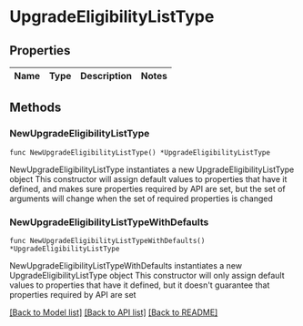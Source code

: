 # UpgradeEligibilityListType

## Properties

Name | Type | Description | Notes
------------ | ------------- | ------------- | -------------

## Methods

### NewUpgradeEligibilityListType

`func NewUpgradeEligibilityListType() *UpgradeEligibilityListType`

NewUpgradeEligibilityListType instantiates a new UpgradeEligibilityListType object
This constructor will assign default values to properties that have it defined,
and makes sure properties required by API are set, but the set of arguments
will change when the set of required properties is changed

### NewUpgradeEligibilityListTypeWithDefaults

`func NewUpgradeEligibilityListTypeWithDefaults() *UpgradeEligibilityListType`

NewUpgradeEligibilityListTypeWithDefaults instantiates a new UpgradeEligibilityListType object
This constructor will only assign default values to properties that have it defined,
but it doesn't guarantee that properties required by API are set


[[Back to Model list]](../README.md#documentation-for-models) [[Back to API list]](../README.md#documentation-for-api-endpoints) [[Back to README]](../README.md)



